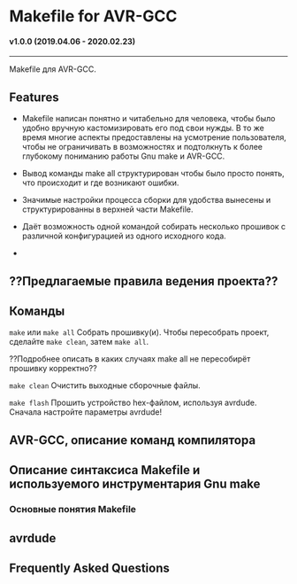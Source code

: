 # Makefile for AVR-GCC
#### v1.0.0 (2019.04.06 - 2020.02.23)
---

Makefile для AVR-GCC.  

## Features

* Makefile написан понятно и читабельно для человека, чтобы было удобно вручную кастомизировать его под свои нужды.
  В то же время многие аспекты предоставлены на усмотрение пользователя,
  чтобы не ограничивать в возможностях и подтолкнуть к более глубокому пониманию работы Gnu make и AVR-GCC.

* Вывод команды make all структурирован чтобы было просто понять, что происходит и где возникают ошибки.

* Значимые настройки процесса сборки для удобства вынесены и структурированны в верхней части Makefile.

* Даёт возможность одной командой собирать несколько прошивок с различной конфигурацией из одного исходного кода.

* 

## ??Предлагаемые правила ведения проекта??



## Команды

`make` или `make all`
Собрать прошивку(и).
Чтобы пересобрать проект, сделайте `make clean`, затем `make all`.

??Подробнее описать в каких случаях make all не пересобирёт прошивку корректно??
    
`make clean`
Очистить выходные сборочные файлы.

`make flash`
Прошить устройство hex-файлом, используя avrdude.  
Сначала настройте параметры avrdude!

## AVR-GCC, описание команд компилятора



## Описание синтаксиса Makefile и используемого инструментария Gnu make
### Основные понятия Makefile


## avrdude


## Frequently Asked Questions

